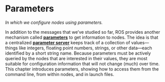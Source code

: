 # Parameters

*In which we configure nodes using parameters.*

In addition to the messages that we’ve studied so far, ROS provides another mechanism
called [**parameters**](http://wiki.ros.org/roscpp/Overview/Parameter%20Server) to get information to nodes. The idea is that a centralized [**parameter
server**](http://wiki.ros.org/roscpp/Overview/ParameterServer) keeps track of a collection of values—things like integers, floating point numbers,
strings, or other data—each identified by a short string name. Because parameters
must be actively queried by the nodes that are interested in their values, they are most
suitable for configuration information that will not change (much) over time.
This chapter introduces parameters, showing how to access them from the command
line, from within nodes, and in launch files.
